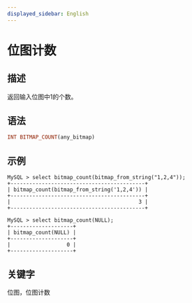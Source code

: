 ```yaml
---
displayed_sidebar: English
---
```


# 位图计数

## 描述

返回输入位图中1的个数。

## 语法

```Haskell
INT BITMAP_COUNT(any_bitmap)
```

## 示例

```Plain
MySQL > select bitmap_count(bitmap_from_string("1,2,4"));
+-------------------------------------------+
| bitmap_count(bitmap_from_string('1,2,4')) |
+-------------------------------------------+
|                                         3 |
+-------------------------------------------+

MySQL > select bitmap_count(NULL);
+--------------------+
| bitmap_count(NULL) |
+--------------------+
|                  0 |
+--------------------+
```

## 关键字

位图，位图计数
